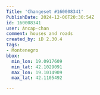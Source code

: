 ```yaml
---
Title: 'Changeset #160008341'
PublishDate: 2024-12-06T20:30:54Z
id: 160008341
user: Ancap-chan
comment: houses and roads
created_by: iD 2.30.4
tags:
- Montenegro
bbox:
  min_lon: 19.0917609
  min_lat: 42.1029091
  max_lon: 19.1014909
  max_lat: 42.1105492

---
```

